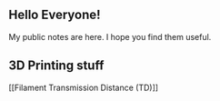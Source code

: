 
## Hello Everyone!

My public notes are here. I hope you find them useful.

## 3D Printing stuff

[[Filament Transmission Distance (TD)]]
